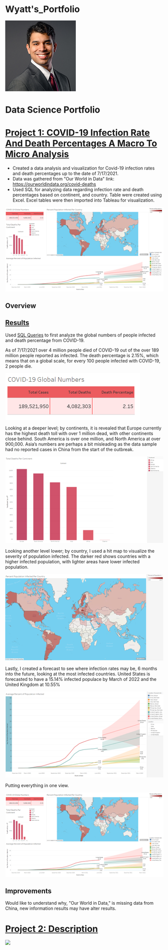 # Wyatt's_Portfolio

![ ](https://github.com/WyattAlexander-001/Wyatt_Portfolio/blob/main/images/SmallerProfile.png)

# Data Science Portfolio

# [Project 1: COVID-19 Infection Rate And Death Percentages A Macro To Micro Analysis](https://github.com/WyattAlexander-001/Covid_Analysis__Visual_Portfolio_Project_SQL)
* Created a data analysis and visualization for Covid-19 infection rates and death percentages up to the date of 7/17/2021.
* Data was gathered from "Our World in Data" link: https://ourworldindata.org/covid-deaths
* Used SQL for analyzing data regarding infection rate and death percentages based on continent, and country. Table were created using Excel. Excel tables were then imported into Tableau for visualization.

![ ](https://github.com/WyattAlexander-001/Covid_Analysis__Visual_Portfolio_Project_SQL/blob/main/COVID_19_Portfolio_Project_7-17-2021/Tableau_Images/Final%20Dash.PNG)

## Overview 



## [Results](https://public.tableau.com/app/profile/wyatt1368/viz/COVIDDeathAnalysisGlobalNumbersDashboard/Dashboard1)

Used [SQL Queries](https://github.com/WyattAlexander-001/Covid_Analysis__Visual_Portfolio_Project_SQL/blob/main/COVID_19_Portfolio_Project_7-17-2021/Covid-SQL.sql) to first analyze the global numbers of people infected and death percentage from COVID-19. 

As of 7/17/2021 over 4 million people died of COVID-19 out of the over 189 million people reported as infected. The death percentage is 2.15%, which means that on a global scale, for every 100 people infected with COVID-19, 2 people die.

![ ](https://github.com/WyattAlexander-001/Covid_Analysis__Visual_Portfolio_Project_SQL/blob/main/COVID_19_Portfolio_Project_7-17-2021/Tableau_Images/Covid_Global_Numbers.PNG)

Looking at a deeper level; by continents, it is revealed that Europe currently has the highest death toll with over 1 million dead, with other continents close behind. South America is over one million, and North America at over 900,000. Asia’s numbers are perhaps a bit misleading as the data sample had no reported cases in China from the start of the outbreak.

![ ](https://github.com/WyattAlexander-001/Wyatt_Portfolio/blob/main/images/Covid-19_Tableau_Images/Total_Deaths_Per_Continent.PNG)

Looking another level lower; by country, I used a hit map to visualize the severity of population infected. The darker red shows countries with a higher infected population, with lighter areas have lower infected population.

![ ](https://github.com/WyattAlexander-001/Wyatt_Portfolio/blob/main/images/Covid-19_Tableau_Images/World_View.PNG)

Lastly, I created a forecast to see where infection rates may be, 6 months into the future, looking at the most infected countries. United States is forecasted to have a 15.14% infected populace by March of 2022 and the United Kingdom at 10.55%

![ ](https://github.com/WyattAlexander-001/Wyatt_Portfolio/blob/main/images/Covid-19_Tableau_Images/Line_Chart.PNG)

Putting everything in one view.

![ ](https://github.com/WyattAlexander-001/Covid_Analysis__Visual_Portfolio_Project_SQL/blob/main/COVID_19_Portfolio_Project_7-17-2021/Tableau_Images/Final%20Dash.PNG)

## Improvements

Would like to understand why, "Our World in Data," is missing data from China, new information results may have alter results.

# [Project 2: Description](images/url)



![ ](images/url)
